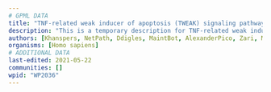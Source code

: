 ```yaml
---
# GPML DATA
title: "TNF-related weak inducer of apoptosis (TWEAK) signaling pathway"
description: "This is a temporary description for TNF-related weak inducer of apoptosis (TWEAK) signaling pathway"
authors: [Khanspers, NetPath, Ddigles, MaintBot, AlexanderPico, Zari, MirellaKalafati, Evelo, Egonw, Eweitz]
organisms: [Homo sapiens]
# ADDITIONAL DATA
last-edited: 2021-05-22
communities: []
wpid: "WP2036"
---
```


